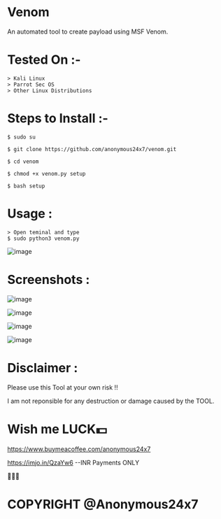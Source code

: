 # Venom
An automated tool to create payload using MSF Venom.

# Tested On :- 
    > Kali Linux
    > Parrot Sec OS
    > Other Linux Distributions
    
# Steps to Install :- 
    $ sudo su
    
    $ git clone https://github.com/anonymous24x7/venom.git
    
    $ cd venom
    
    $ chmod +x venom.py setup
    
    $ bash setup

# Usage : 
    > Open teminal and type
    $ sudo python3 venom.py
    
![image](https://user-images.githubusercontent.com/81870774/126343315-d516b4d6-60ee-4fdc-8ac3-a714521dd505.png)

# Screenshots :

![image](https://user-images.githubusercontent.com/81870774/126343408-9e69e847-62e5-4204-bc76-345597becd6e.png)

![image](https://user-images.githubusercontent.com/81870774/126343491-4430dfa8-ad7e-4f50-9c57-ebec98a4e47a.png)

![image](https://user-images.githubusercontent.com/81870774/126343590-6250e133-18ce-4371-8b35-5551ae696595.png)

![image](https://user-images.githubusercontent.com/81870774/126343664-69bf84ef-e9c6-4052-9a26-04ceee1aadb5.png)

# Disclaimer :

Please use this Tool at your own risk !!

I am not reponsible for any destruction or damage caused by the TOOL.

# Wish me LUCK💵
https://www.buymeacoffee.com/anonymous24x7


https://imjo.in/QzaYw6    --INR Payments ONLY


🖤🖤🖤

# COPYRIGHT @Anonymous24x7
